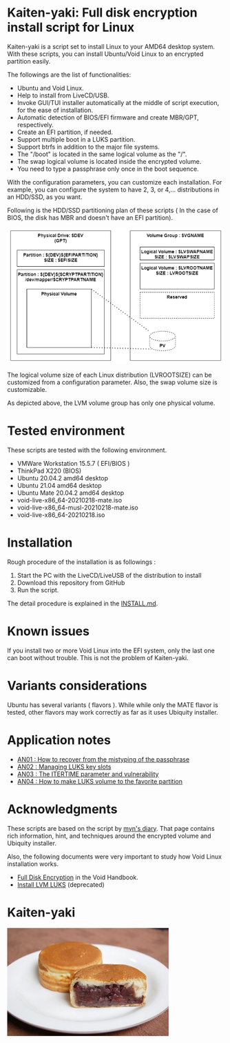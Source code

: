 # Kaiten-yaki: Full disk encryption install script for Linux
Kaiten-yaki is a script set to install Linux to your AMD64 desktop system. With these scripts, you can install Ubuntu/Void Linux to an encrypted partition easily. 

The followings are the list of functionalities: 
- Ubuntu and Void Linux.
- Help to install from LiveCD/USB.
- Invoke GUI/TUI installer automatically at the middle of script execution, for the ease of installation.
- Automatic detection of BIOS/EFI firmware and create MBR/GPT, respectively.
- Create an EFI partition, if needed.
- Support multiple boot in a LUKS partition.
- Support btrfs in addition to the major file systems. 
- The "/boot" is located in the same logical volume as the "/". 
- The swap logical volume is located inside the encrypted volume. 
- You need to type a passphrase only once in the boot sequence. 

With the configuration parameters, you can customize each installation.  For example, you can configure the system to have 2, 3, or 4,... distributions in an HDD/SSD, as you want. 

Following is the HDD/SSD partitioning plan of these scripts ( In the case of BIOS, the disk has MBR and doesn't have an EFI partition). 

![Partition Diagram](image/partition_diagram_0.png)

The logical volume size of each Linux distribution (LVROOTSIZE) can be customized from a configuration parameter. Also, the swap volume size is customizable. 

As depicted above, the LVM volume group has only one physical volume. 

# Tested environment
These scripts are tested with the following environment. 
- VMWare Workstation 15.5.7 ( EFI/BIOS )
- ThinkPad X220 (BIOS)
- Ubuntu 20.04.2 amd64 desktop
- Ubuntu 21.04 amd64 desktop
- Ubuntu Mate 20.04.2 amd64 desktop
- void-live-x86_64-20210218-mate.iso
- void-live-x86_64-musl-20210218-mate.iso
- void-live-x86_64-20210218.iso

# Installation
Rough procedure of the installation is as followings : 
1. Start the PC with the LiveCD/LiveUSB of the distribution to install
1. Download this repository from GitHub
3. Run the script.

The detail procedure is explained in the [INSTALL.md](INSTALL.md).

# Known issues
If you install two or more Void Linux into the EFI system, only the last one can boot without trouble. This is not the problem of Kaiten-yaki. 

# Variants considerations
Ubuntu has several variants ( flavors ). While while only the MATE flavor is tested, other flavors may work correctly as far as it uses Ubiquity installer.

# Application notes
- [AN01 : How to recover from the mistyping of the passphrase](appnote/an01_howtorecover.md)
- [AN02 : Managing LUKS key slots](appnote/an02_keyslot.md)
- [AN03 : The ITERTIME parameter and vulnerability](appnote/an03_itertime.md)
- [AN04 : How to make LUKS volume to the favorite partition](appnote/an04_favoritepartition.md)

# Acknowledgments
These scripts are based on the script by [myn's diary](https://myn.hatenablog.jp/entry/install-ubuntu-focal-with-lvm-on-luks). That page contains rich information, hint, and techniques around the encrypted volume and Ubiquity installer. 

Also, the following documents were very important to study how Void Linux installation works. 
- [Full Disk Encryption](https://docs.voidlinux.org/installation/guides/fde.html) in the Void Handbook. 
- [Install LVM LUKS](https://wiki.voidlinux.org/Install_LVM_LUKS) (deprecated)
# Kaiten-yaki
![](image/i-like-kaiten-yaki.jpg)

